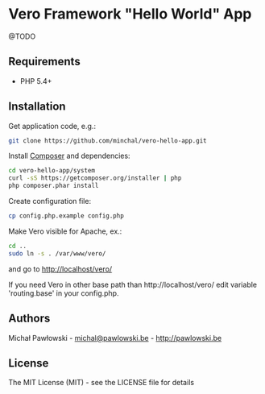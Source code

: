 Vero Framework "Hello World" App
========

@TODO

Requirements
------------

 * PHP 5.4+

Installation
------------

Get application code, e.g.:

```bash
git clone https://github.com/minchal/vero-hello-app.git
```

Install [Composer](https://getcomposer.org) and dependencies:

```bash
cd vero-hello-app/system
curl -sS https://getcomposer.org/installer | php
php composer.phar install
```

Create configuration file:

```bash
cp config.php.example config.php
```

Make Vero visible for Apache, ex.:

```bash
cd ..
sudo ln -s . /var/www/vero/
```

and go to [http://localhost/vero/](http://localhost/vero/)

If you need Vero in other base path than http://localhost/vero/ edit variable 'routing.base' in your config.php.

Authors
-------

Michał Pawłowski - <michal@pawlowski.be> - <http://pawlowski.be>

License
-------

The MIT License (MIT) - see the LICENSE file for details
